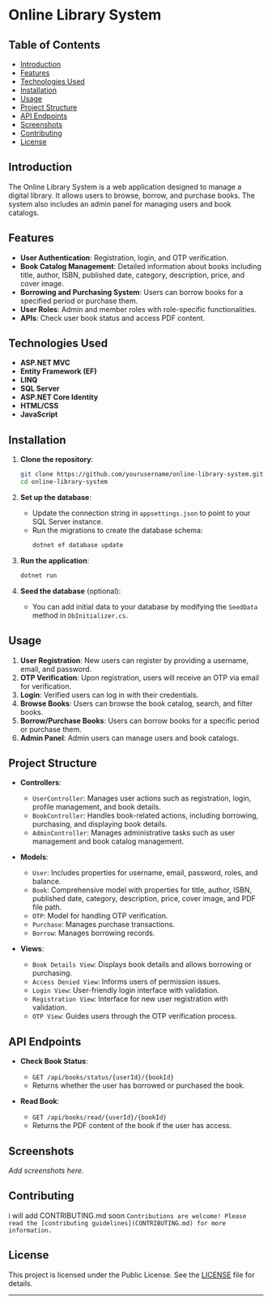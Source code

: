 # Online Library System

## Table of Contents

- [Introduction](#introduction)
- [Features](#features)
- [Technologies Used](#technologies-used)
- [Installation](#installation)
- [Usage](#usage)
- [Project Structure](#project-structure)
- [API Endpoints](#api-endpoints)
- [Screenshots](#screenshots)
- [Contributing](#contributing)
- [License](#license)

## Introduction

The Online Library System is a web application designed to manage a digital library. It allows users to browse, borrow, and purchase books. The system also includes an admin panel for managing users and book catalogs.

## Features

- **User Authentication**: Registration, login, and OTP verification.
- **Book Catalog Management**: Detailed information about books including title, author, ISBN, published date, category, description, price, and cover image.
- **Borrowing and Purchasing System**: Users can borrow books for a specified period or purchase them.
- **User Roles**: Admin and member roles with role-specific functionalities.
- **APIs**: Check user book status and access PDF content.

## Technologies Used

- **ASP.NET MVC**
- **Entity Framework (EF)**
- **LINQ**
- **SQL Server**
- **ASP.NET Core Identity**
- **HTML/CSS**
- **JavaScript**

## Installation

1. **Clone the repository**:
    ```sh
    git clone https://github.com/yourusername/online-library-system.git
    cd online-library-system
    ```

2. **Set up the database**:
   - Update the connection string in `appsettings.json` to point to your SQL Server instance.
   - Run the migrations to create the database schema:
     ```sh
     dotnet ef database update
     ```

3. **Run the application**:
    ```sh
    dotnet run
    ```

4. **Seed the database** (optional):
   - You can add initial data to your database by modifying the `SeedData` method in `DbInitializer.cs`.

## Usage

1. **User Registration**: New users can register by providing a username, email, and password.
2. **OTP Verification**: Upon registration, users will receive an OTP via email for verification.
3. **Login**: Verified users can log in with their credentials.
4. **Browse Books**: Users can browse the book catalog, search, and filter books.
5. **Borrow/Purchase Books**: Users can borrow books for a specific period or purchase them.
6. **Admin Panel**: Admin users can manage users and book catalogs.

## Project Structure

- **Controllers**:
  - `UserController`: Manages user actions such as registration, login, profile management, and book details.
  - `BookController`: Handles book-related actions, including borrowing, purchasing, and displaying book details.
  - `AdminController`: Manages administrative tasks such as user management and book catalog management.

- **Models**:
  - `User`: Includes properties for username, email, password, roles, and balance.
  - `Book`: Comprehensive model with properties for title, author, ISBN, published date, category, description, price, cover image, and PDF file path.
  - `OTP`: Model for handling OTP verification.
  - `Purchase`: Manages purchase transactions.
  - `Borrow`: Manages borrowing records.

- **Views**:
  - `Book Details View`: Displays book details and allows borrowing or purchasing.
  - `Access Denied View`: Informs users of permission issues.
  - `Login View`: User-friendly login interface with validation.
  - `Registration View`: Interface for new user registration with validation.
  - `OTP View`: Guides users through the OTP verification process.

## API Endpoints

- **Check Book Status**:
  - `GET /api/books/status/{userId}/{bookId}`
  - Returns whether the user has borrowed or purchased the book.

- **Read Book**:
  - `GET /api/books/read/{userId}/{bookId}`
  - Returns the PDF content of the book if the user has access.

## Screenshots

_Add screenshots  here._

## Contributing
i will add CONTRIBUTING.md soon
`Contributions are welcome! Please read the [contributing guidelines](CONTRIBUTING.md) for more information.`

## License

This project is licensed under the Public License. See the [LICENSE](LICENSE) file for details.

---
